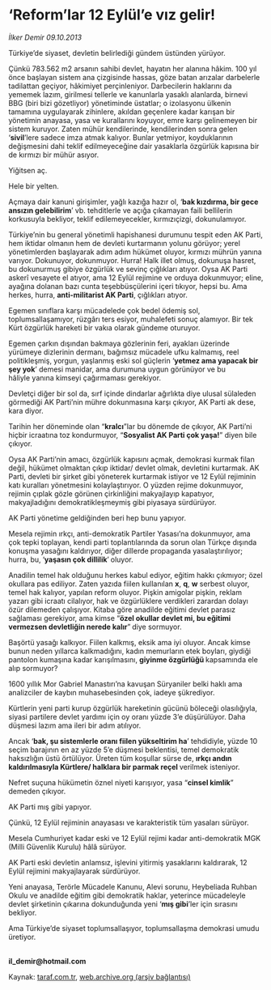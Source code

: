 # ‘Reform’lar 12 Eylül’e vız gelir!

*İlker Demir 09.10.2013*

<div class="yazi"><p>Türkiye’de siyaset, devletin belirlediği gündem üstünden yürüyor. </p>
<p>Çünkü 783.562 m2 arsanın sahibi devlet, hayatın her alanına hâkim. 100 yıl önce başlayan sistem ana çizgisinde hassas, göze batan arızalar darbelerle tadilattan geçiyor, hâkimiyet perçinleniyor. Darbecilerin haklarını da yememek lazım, girilmesi tellerle ve kanunlarla yasaklı alanlarda, birnevi BBG (biri bizi gözetliyor) yönetiminde üstatlar; o izolasyonu ülkenin tamamına uygulayarak zihinlere, akıldan geçenlere kadar karışan bir yönetimin anayasa, yasa ve kurallarını koyuyor, emre karşı gelinemeyen bir sistem kuruyor. Zaten mühür kendilerinde, kendilerinden sonra gelen ‘<b>sivil</b>’lere sadece imza atmak kalıyor. Bunlar yetmiyor, koyduklarının değişmesini dahi teklif edilmeyeceğine dair yasaklarla özgürlük kapısına bir de kırmızı bir mühür asıyor. </p>
<p>Yiğitsen aç. </p>
<p>Hele bir yelten. </p>
<p>Açmaya dair kanuni girişimler, yağlı kazığa hazır ol, ‘<b>bak kızdırma, bir gece ansızın gelebilirim</b>’ vb. tehditlerle ve açığa çıkamayan faili bellilerin korkusuyla bekliyor, teklif edilemeyecekler, kırmızıçizgi, dokunulamıyor. </p>
<p>Türkiye’nin bu general yönetimli hapishanesi durumunu tespit eden AK Parti, hem iktidar olmanın hem de devleti kurtarmanın yolunu görüyor; yerel yönetimlerden başlayarak adım adım hükümet oluyor, kırmızı mührün yanına varıyor. Dokunuyor, dokunmuyor. Hurra! Halk illet olmuş, dokunuşa hasret, bu dokunurmuş gibiye özgürlük ve sevinç çığlıkları atıyor. Oysa AK Parti askerî vesayete el atıyor, ama 12 Eylül rejimine ve orduya dokunmuyor; eline, ayağına dolanan bazı cunta teşebbüsçülerini içeri tıkıyor, hepsi bu. Ama herkes, hurra, <b>anti-militarist AK Parti</b>, çığlıkları atıyor. </p>
<p>Egemen sınıflara karşı mücadelede çok bedel ödemiş sol, toplumsallaşamıyor, rüzgârı ters esiyor, muhalefeti sonuç alamıyor. Bir tek Kürt özgürlük hareketi bir vakıa olarak gündeme oturuyor. </p>
<p>Egemen çarkın dışından bakmaya gözlerinin feri, ayakları üzerinde yürümeye dizlerinin dermanı, bağımsız mücadele ufku kalmamış, reel politikleşmiş, yorgun, yaşlanmış eski sol güçlerin ‘<b>yetmez ama yapacak bir şey yok</b>’ demesi manidar, ama durumuna uygun görünüyor ve bu hâliyle yanına kimseyi çağırmaması gerekiyor. </p>
<p>Devletçi diğer bir sol da, sırf içinde dindarlar ağırlıkta diye ulusal sülaleden görmediği AK Parti’nin mühre dokunmasına karşı çıkıyor, AK Parti ak dese, kara diyor. </p>
<p>Tarihin her döneminde olan “<b>kralcı</b>”lar bu dönemde de çıkıyor, AK Parti’ni hiçbir icraatına toz kondurmuyor, “<b>Sosyalist AK Parti çok yaşa!</b>” diyen bile çıkıyor. </p>
<p>Oysa AK Parti’nin amacı, özgürlük kapısını açmak, demokrasi kurmak filan değil, hükümet olmaktan çıkıp iktidar/ devlet olmak, devletini kurtarmak. AK Parti, devleti bir şirket gibi yöneterek kurtarmak istiyor ve 12 Eylül rejiminin katı kuralları yönetmesini kolaylaştırıyor. O yüzden rejime dokunmuyor, rejimin çıplak gözle görünen çirkinliğini makyajlayıp kapatıyor, makyajladığını demokratikleşmeymiş gibi piyasaya sürdürüyor. </p>
<p>AK Parti yönetime geldiğinden beri hep bunu yapıyor.</p>
<p>Mesela rejimin ırkçı, anti-demokratik Partiler Yasası’na dokunmuyor, ama çok tepki toplayan, kendi parti toplantılarında da sorun olan Türkçe dışında konuşma yasağını kaldırıyor, diğer dillerde propaganda yasalaştırılıyor; hurra, bu,<b> </b>‘<b>yaşasın çok dillilik</b>’<b> </b>oluyor.</p>
<p>Anadilin temel hak olduğunu herkes kabul ediyor, eğitim hakkı çıkmıyor; özel okullara pas ediliyor. Zaten yazıda fiilen kullanılan <b>x</b>, <b>q</b>, <b>w</b> serbest oluyor, temel hak kalıyor, yapılan reform oluyor. Pişkin amigolar pişkin, reklam yazarı gibi icraatı cilalıyor, hak ve özgürlüklere verdikleri zarardan dolayı özür dilemeden çalışıyor. Kitaba göre anadilde eğitimi devlet parasız sağlaması gerekiyor, ama kimse “<b>özel okullar devlet mi, bu eğitimi vermezsen devletliğin </b><b>nerede kalır</b>”<b> </b>diye sormuyor. </p>
<p>Başörtü yasağı kalkıyor. Fiilen kalkmış, eksik ama iyi oluyor. Ancak kimse bunun neden yıllarca kalkmadığını, kadın memurların etek boyları, giydiği pantolon kumaşına kadar karışılmasını, <b>giyinme özgürlüğü </b>kapsamında ele alıp sormuyor? </p>
<p>1600 yıllık Mor Gabriel Manastırı’na kavuşan Süryaniler belki haklı ama analizciler de kaybın muhasebesinden çok, iadeye şükrediyor. </p>
<p>Kürtlerin yeni parti kurup özgürlük hareketinin gücünü böleceği olasılığıyla, siyasi partilere devlet yardımı için oy oranı yüzde 3’e düşürülüyor. Daha düşmesi lazım ama ileri bir adım atılıyor.</p>
<p>Ancak ‘<b>bak, şu sistemlerle oranı fiilen yükseltirim ha</b>’ tehdidiyle, yüzde 10 seçim barajının en az yüzde 5’e düşmesi beklentisi, temel demokratik haksızlığın üstü örtülüyor. Üreten tüm koşullar sürse de, <b>ırkçı andın kaldırılmasıyla Kürtlere/ halklara bir parmak reçel </b>verilmek isteniyor.</p>
<p>Nefret suçuna hükümetin öznel niyeti karışıyor, yasa “<b>cinsel kimlik</b>” demeden çıkıyor. </p>
<p>AK Parti mış gibi yapıyor. </p>
<p>Çünkü, 12 Eylül rejiminin anayasası ve karakteristik tüm yasaları sürüyor.</p>
<p>Mesela Cumhuriyet kadar eski ve 12 Eylül rejimi kadar anti-demokratik MGK (Milli Güvenlik Kurulu) hâlâ sürüyor.</p>
<p>AK Parti eski devletin anlamsız, işlevini yitirmiş yasaklarını kaldırarak, 12 Eylül rejimini makyajlayarak sürdürüyor. </p>
<p>Yeni anayasa, Terörle Mücadele Kanunu, Alevi sorunu, Heybeliada Ruhban Okulu ve anadilde eğitim gibi demokratik haklar, yeterince mücadeleyle devlet şirketinin çıkarına dokunduğunda yeni ‘<b>mış gibi</b>’ler için sırasını bekliyor. </p>
<p>Ama Türkiye’de siyaset toplumsallaşıyor, toplumsallaşma demokrasi umudu üretiyor.</p><b>
<p><br/>il_demir@hotmail.com </p>
<p></p></b>
</div>

Kaynak: [taraf.com.tr](http://www.taraf.com.tr:80/ilker-demir/makale-reform-lar-12-eylul-e-viz-gelir.htm), [web.archive.org (arşiv bağlantısı)](http://web.archive.org/web/20131109153950/http://www.taraf.com.tr:80/ilker-demir/makale-reform-lar-12-eylul-e-viz-gelir.htm)
